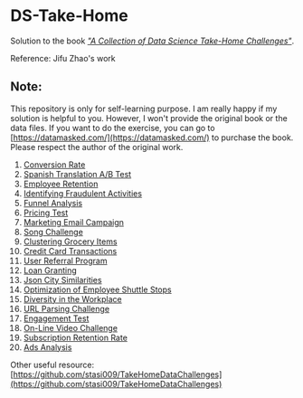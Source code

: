 # DS-Take-Home

Solution to the book [*"A Collection of Data Science Take-Home Challenges"*](https://datamasked.com/).

Reference: Jifu Zhao's work

## Note:
This repository is only for self-learning purpose. I am really happy if my solution is helpful to you. However, I won't provide the original book or the data files. If you want to do the exercise, you can go to [https://datamasked.com/](https://datamasked.com/) to purchase the book. Please respect the author of the original work.

1. [Conversion Rate](https://github.com/JifuZhao/DS-Take-Home/blob/master/01.%20Conversion%20Rate.ipynb)
2. [Spanish Translation A/B Test](https://github.com/JifuZhao/DS-Take-Home/blob/master/02.%20Spanish%20Translation%20AB%20Test.ipynb)
3. [Employee Retention](https://github.com/JifuZhao/DS-Take-Home/blob/master/03.%20Employee%20Retention.ipynb)
4. [Identifying Fraudulent Activities](https://github.com/JifuZhao/DS-Take-Home/blob/master/04.%20Identifying%20Fraudulent%20Activities.ipynb)
5. [Funnel Analysis](https://github.com/JifuZhao/DS-Take-Home/blob/master/05.%20Funnel%20Analysis.ipynb)
6. [Pricing Test](https://github.com/JifuZhao/DS-Take-Home/blob/master/06.%20Pricing%20Test.ipynb)
7. [Marketing Email Campaign](https://github.com/JifuZhao/DS-Take-Home/blob/master/07.%20Marketing%20Email%20Campaign.ipynb)
8. [Song Challenge](https://github.com/JifuZhao/DS-Take-Home/blob/master/08.%20Song%20Challenge.ipynb)
9. [Clustering Grocery Items](https://github.com/JifuZhao/DS-Take-Home/blob/master/09.%20Clustering%20Grocery%20Items.ipynb)
10. [Credit Card Transactions](https://github.com/JifuZhao/DS-Take-Home/blob/master/10.%20Credit%20Card%20Transactions.ipynb)
11. [User Referral Program](https://github.com/JifuZhao/DS-Take-Home/blob/master/11.%20User%20Referral%20Program.ipynb)
12. [Loan Granting](https://github.com/JifuZhao/DS-Take-Home/blob/master/12.%20Loan%20Granting.ipynb)
13. [Json City Similarities](https://github.com/JifuZhao/DS-Take-Home/blob/master/13.%20Json%20City%20Similarities.ipynb)
14. [Optimization of Employee Shuttle Stops](https://github.com/JifuZhao/DS-Take-Home/blob/master/14.%20Optimization%20of%20Employee%20Shuttle%20Stops.ipynb)
15. [Diversity in the Workplace](https://github.com/JifuZhao/DS-Take-Home/blob/master/15.%20Diversity%20in%20the%20Workplace.ipynb)
16. [URL Parsing Challenge](https://github.com/JifuZhao/DS-Take-Home/blob/master/16.%20URL%20Parsing%20Challenge.ipynb)
17. [Engagement Test](https://github.com/JifuZhao/DS-Take-Home/blob/master/17.%20Engagement%20Test.ipynb)
18. [On-Line Video Challenge](https://github.com/JifuZhao/DS-Take-Home/blob/master/18.%20On-Line%20Video%20Challenge.ipynb)
19. [Subscription Retention Rate](https://github.com/JifuZhao/DS-Take-Home/blob/master/19.%20Subscription%20Retention%20Rate.ipynb)
20. [Ads Analysis](https://github.com/JifuZhao/DS-Take-Home/blob/master/20.%20Ads%20Analysis.ipynb)

Other useful resource: [https://github.com/stasi009/TakeHomeDataChallenges](https://github.com/stasi009/TakeHomeDataChallenges)



